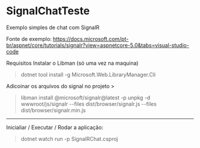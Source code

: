 # SignalChatTeste
Exemplo simples de chat com SignalR

Fonte de exemplo:
https://docs.microsoft.com/pt-br/aspnet/core/tutorials/signalr?view=aspnetcore-5.0&tabs=visual-studio-code


Requisitos
Instalar o Libman (só uma vez na maquina)
>dotnet tool install -g Microsoft.Web.LibraryManager.Cli

Adicoinar os arquivos do signal no projeto >
>libman install @microsoft/signalr@latest -p unpkg -d wwwroot/js/signalr --files dist/browser/signalr.js --files dist/browser/signalr.min.js
------------------------------------------------------------


Inicialiar / Executar / Rodar a aplicação:
>dotnet watch run -p SignalRChat.csproj
